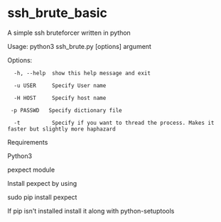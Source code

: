 # ssh_brute_basic
A simple ssh bruteforcer written in python

Usage:  python3   ssh_brute.py  [options]   argument

Options:

      -h, --help  show this help message and exit

      -u USER     Specify User name

      -H HOST     Specify host name

     -p PASSWD   Specify dictionary file

      -t          Specify if you want to thread the process. Makes it faster but slightly more haphazard
  
Requirements

Python3

pexpect module

Install pexpect by using 

  sudo pip install pexpect

If pip isn't installed install it along with python-setuptools
